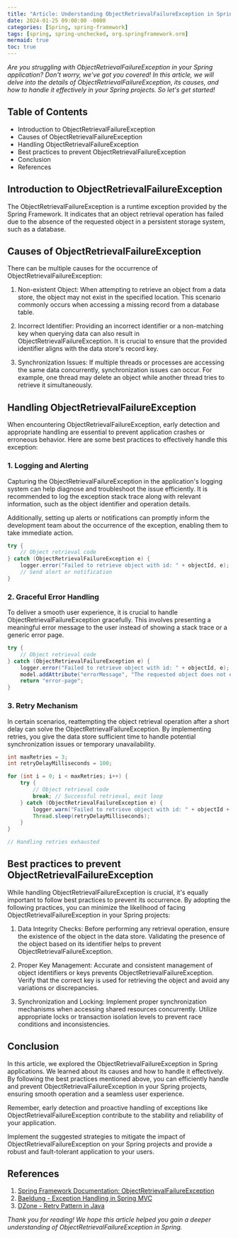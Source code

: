 ```yaml
---
title: "Article: Understanding ObjectRetrievalFailureException in Spring"
date: 2024-01-25 09:00:00 -0000
categories: [Spring, spring-framework]
tags: [spring, spring-unchecked, org.springframework.orm]
mermaid: true
toc: true
---
```



*Are you struggling with ObjectRetrievalFailureException in your Spring application? Don't worry, we've got you covered! In this article, we will delve into the details of ObjectRetrievalFailureException, its causes, and how to handle it effectively in your Spring projects. So let's get started!*

## Table of Contents

- Introduction to ObjectRetrievalFailureException
- Causes of ObjectRetrievalFailureException
- Handling ObjectRetrievalFailureException
- Best practices to prevent ObjectRetrievalFailureException
- Conclusion
- References

## Introduction to ObjectRetrievalFailureException

The ObjectRetrievalFailureException is a runtime exception provided by the Spring Framework. It indicates that an object retrieval operation has failed due to the absence of the requested object in a persistent storage system, such as a database.

## Causes of ObjectRetrievalFailureException

There can be multiple causes for the occurrence of ObjectRetrievalFailureException:

1. Non-existent Object: When attempting to retrieve an object from a data store, the object may not exist in the specified location. This scenario commonly occurs when accessing a missing record from a database table.

2. Incorrect Identifier: Providing an incorrect identifier or a non-matching key when querying data can also result in ObjectRetrievalFailureException. It is crucial to ensure that the provided identifier aligns with the data store's record key.

3. Synchronization Issues: If multiple threads or processes are accessing the same data concurrently, synchronization issues can occur. For example, one thread may delete an object while another thread tries to retrieve it simultaneously.

## Handling ObjectRetrievalFailureException

When encountering ObjectRetrievalFailureException, early detection and appropriate handling are essential to prevent application crashes or erroneous behavior. Here are some best practices to effectively handle this exception:

### 1. Logging and Alerting

Capturing the ObjectRetrievalFailureException in the application's logging system can help diagnose and troubleshoot the issue efficiently. It is recommended to log the exception stack trace along with relevant information, such as the object identifier and operation details.

Additionally, setting up alerts or notifications can promptly inform the development team about the occurrence of the exception, enabling them to take immediate action.

```java
try {
    // Object retrieval code
} catch (ObjectRetrievalFailureException e) {
    logger.error("Failed to retrieve object with id: " + objectId, e);
    // Send alert or notification
}
```

### 2. Graceful Error Handling

To deliver a smooth user experience, it is crucial to handle ObjectRetrievalFailureException gracefully. This involves presenting a meaningful error message to the user instead of showing a stack trace or a generic error page.

```java
try {
    // Object retrieval code
} catch (ObjectRetrievalFailureException e) {
    logger.error("Failed to retrieve object with id: " + objectId, e);
    model.addAttribute("errorMessage", "The requested object does not exist.");
    return "error-page";
}
```

### 3. Retry Mechanism

In certain scenarios, reattempting the object retrieval operation after a short delay can solve the ObjectRetrievalFailureException. By implementing retries, you give the data store sufficient time to handle potential synchronization issues or temporary unavailability.

```java
int maxRetries = 3;
int retryDelayMilliseconds = 100;

for (int i = 0; i < maxRetries; i++) {
    try {
        // Object retrieval code
        break; // Successful retrieval, exit loop
    } catch (ObjectRetrievalFailureException e) {
        logger.warn("Failed to retrieve object with id: " + objectId + ", retrying...");
        Thread.sleep(retryDelayMilliseconds);
    }
}

// Handling retries exhausted
```

## Best practices to prevent ObjectRetrievalFailureException

While handling ObjectRetrievalFailureException is crucial, it's equally important to follow best practices to prevent its occurrence. By adopting the following practices, you can minimize the likelihood of facing ObjectRetrievalFailureException in your Spring projects:

1. Data Integrity Checks: Before performing any retrieval operation, ensure the existence of the object in the data store. Validating the presence of the object based on its identifier helps to prevent ObjectRetrievalFailureException.

2. Proper Key Management: Accurate and consistent management of object identifiers or keys prevents ObjectRetrievalFailureException. Verify that the correct key is used for retrieving the object and avoid any variations or discrepancies.

3. Synchronization and Locking: Implement proper synchronization mechanisms when accessing shared resources concurrently. Utilize appropriate locks or transaction isolation levels to prevent race conditions and inconsistencies.

## Conclusion

In this article, we explored the ObjectRetrievalFailureException in Spring applications. We learned about its causes and how to handle it effectively. By following the best practices mentioned above, you can efficiently handle and prevent ObjectRetrievalFailureException in your Spring projects, ensuring smooth operation and a seamless user experience.

Remember, early detection and proactive handling of exceptions like ObjectRetrievalFailureException contribute to the stability and reliability of your application.

Implement the suggested strategies to mitigate the impact of ObjectRetrievalFailureException on your Spring projects and provide a robust and fault-tolerant application to your users.

## References

1. [Spring Framework Documentation: ObjectRetrievalFailureException](https://docs.spring.io/spring-framework/docs/current/javadoc-api/org/springframework/orm/ObjectRetrievalFailureException.html)
2. [Baeldung - Exception Handling in Spring MVC](https://www.baeldung.com/exception-handling-for-rest-with-spring)
3. [DZone - Retry Pattern in Java](https://dzone.com/articles/retry-java-best-practices)

*Thank you for reading! We hope this article helped you gain a deeper understanding of ObjectRetrievalFailureException in Spring.*